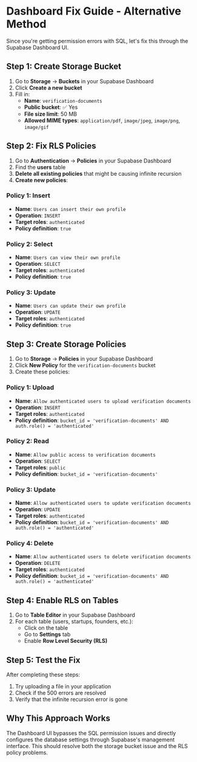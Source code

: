 # Dashboard Fix Guide - Alternative Method

Since you're getting permission errors with SQL, let's fix this through the Supabase Dashboard UI.

## Step 1: Create Storage Bucket

1. Go to **Storage** → **Buckets** in your Supabase Dashboard
2. Click **Create a new bucket**
3. Fill in:
   - **Name**: `verification-documents`
   - **Public bucket**: ✅ Yes
   - **File size limit**: 50 MB
   - **Allowed MIME types**: `application/pdf`, `image/jpeg`, `image/png`, `image/gif`

## Step 2: Fix RLS Policies

1. Go to **Authentication** → **Policies** in your Supabase Dashboard
2. Find the **users** table
3. **Delete all existing policies** that might be causing infinite recursion
4. **Create new policies**:

### Policy 1: Insert
- **Name**: `Users can insert their own profile`
- **Operation**: `INSERT`
- **Target roles**: `authenticated`
- **Policy definition**: `true`

### Policy 2: Select
- **Name**: `Users can view their own profile`
- **Operation**: `SELECT`
- **Target roles**: `authenticated`
- **Policy definition**: `true`

### Policy 3: Update
- **Name**: `Users can update their own profile`
- **Operation**: `UPDATE`
- **Target roles**: `authenticated`
- **Policy definition**: `true`

## Step 3: Create Storage Policies

1. Go to **Storage** → **Policies** in your Supabase Dashboard
2. Click **New Policy** for the `verification-documents` bucket
3. Create these policies:

### Policy 1: Upload
- **Name**: `Allow authenticated users to upload verification documents`
- **Operation**: `INSERT`
- **Target roles**: `authenticated`
- **Policy definition**: `bucket_id = 'verification-documents' AND auth.role() = 'authenticated'`

### Policy 2: Read
- **Name**: `Allow public access to verification documents`
- **Operation**: `SELECT`
- **Target roles**: `public`
- **Policy definition**: `bucket_id = 'verification-documents'`

### Policy 3: Update
- **Name**: `Allow authenticated users to update verification documents`
- **Operation**: `UPDATE`
- **Target roles**: `authenticated`
- **Policy definition**: `bucket_id = 'verification-documents' AND auth.role() = 'authenticated'`

### Policy 4: Delete
- **Name**: `Allow authenticated users to delete verification documents`
- **Operation**: `DELETE`
- **Target roles**: `authenticated`
- **Policy definition**: `bucket_id = 'verification-documents' AND auth.role() = 'authenticated'`

## Step 4: Enable RLS on Tables

1. Go to **Table Editor** in your Supabase Dashboard
2. For each table (users, startups, founders, etc.):
   - Click on the table
   - Go to **Settings** tab
   - Enable **Row Level Security (RLS)**

## Step 5: Test the Fix

After completing these steps:
1. Try uploading a file in your application
2. Check if the 500 errors are resolved
3. Verify that the infinite recursion error is gone

## Why This Approach Works

The Dashboard UI bypasses the SQL permission issues and directly configures the database settings through Supabase's management interface. This should resolve both the storage bucket issue and the RLS policy problems.

